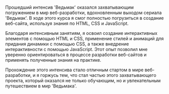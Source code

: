 
Прошедший интенсив 'Ведьмак' оказался захватывающим погружением в мир веб-разработки, вдохновленным выходом сериала 'Ведьмак'. В ходе этого курса я смог полностью погрузиться в создание веб-сайта, используя знания по HTML, CSS и JavaScript.

Благодаря интенсивным занятиям, я освоил создание интерактивных элементов с помощью HTML и CSS, применение стилей и анимаций для придания динамики с помощью CSS, а также внедрение интерактивности с помощью JavaScript. Этот опыт позволил мне уверенно ориентироваться в процессе разработки веб-сайтов и применять полученные знания на практике.

Прохождение этого интенсива стало отличным стартом в мире веб-разработки, и я горжусь тем, что стал частью этого захватывающего проекта, который оказался не только обучающим, но и увлекательным путешествием в мир 'Ведьмака'.
